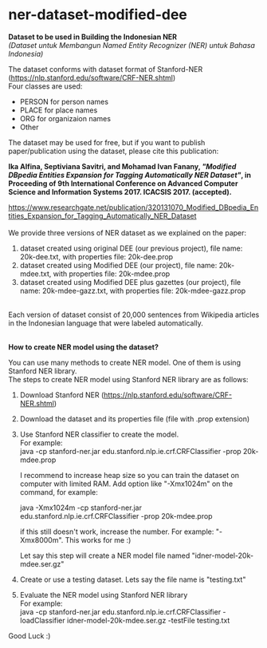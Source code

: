 # ner-dataset-modified-dee
<b>Dataset to be used in Building the Indonesian NER</b>
<br>
<i>(Dataset untuk Membangun Named Entity Recognizer (NER) untuk Bahasa Indonesia)</i> <br>

The dataset conforms with dataset format of Stanford-NER (https://nlp.stanford.edu/software/CRF-NER.shtml) <br>
Four classes are used:
- PERSON for person names
- PLACE for place names
- ORG for organizaion names
- Other

The dataset may be used for free, but if you want to publish paper/publication using the dataset, please cite this publication: <br>

<b>Ika Alfina, Septiviana Savitri, and Mohamad Ivan Fanany, <i>"Modified DBpedia Entities Expansion for Tagging Automatically NER Dataset"</i>, in Proceeding of 9th International Conference on Advanced Computer Science and Information Systems 2017. ICACSIS 2017. (accepted).</b><br>

https://www.researchgate.net/publication/320131070_Modified_DBpedia_Entities_Expansion_for_Tagging_Automatically_NER_Dataset
<br>
<br>We provide three versions of NER dataset as we explained on the paper:
1. dataset created using original DEE (our previous project), file name: 20k-dee.txt, with properties file: 20k-dee.prop
2. dataset created using Modified DEE (our project), file name: 20k-mdee.txt, with properties file: 20k-mdee.prop
3. dataset created using Modified DEE plus gazettes (our project), file name: 20k-mdee-gazz.txt, with properties file: 20k-mdee-gazz.prop
<br>
Each version of dataset consist of 20,000 sentences from Wikipedia articles in the Indonesian language that were labeled automatically. <br>
<br>

<b>How to create NER model using the dataset?</b><br>

You can use many methods to create NER model. One of them is using Stanford NER library.<br>
The steps to create NER model using Stanford NER library are as follows:
1. Download Stanford NER (https://nlp.stanford.edu/software/CRF-NER.shtml)
2. Download the dataset and its properties file (file with .prop extension)
3. Use Stanford NER classifier to create the model. <br>
   For example: <br>
      java -cp stanford-ner.jar edu.stanford.nlp.ie.crf.CRFClassifier -prop 20k-mdee.prop <br>
      
      I recommend to increase heap size so you can train the dataset on computer with limited RAM. Add option like "-Xmx1024m" on the command, for example:<br>
      
      java -Xmx1024m -cp stanford-ner.jar edu.stanford.nlp.ie.crf.CRFClassifier -prop 20k-mdee.prop <br>
      
      if this still doesn't work, increase the number. For example: "-Xmx8000m". This works for me :)

   Let say this step will create a NER model file named "idner-model-20k-mdee.ser.gz"
 
4. Create or use a testing dataset. Lets say the file name is "testing.txt"
5. Evaluate the NER model using Stanford NER library <br>
   For example:<br>
        java -cp stanford-ner.jar edu.stanford.nlp.ie.crf.CRFClassifier -loadClassifier idner-model-20k-mdee.ser.gz -testFile testing.txt 
   
Good Luck :)
